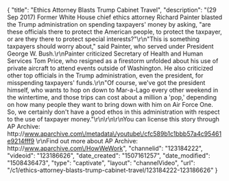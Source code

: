 {
    "title": "Ethics Attorney Blasts Trump Cabinet Travel",
    "description": "(29 Sep 2017) Former White House chief ethics attorney Richard Painter blasted the Trump administration on spending taxpayers' money by asking, \"are these officials there to protect the American people, to protect the taxpayer, or are they there to protect special interests?\"\r\n\"This is something taxpayers should worry about,\" said Painter, who served under President George W. Bush.\r\nPainter criticized Secretary of Health and Human Services Tom Price, who resigned as a firestorm unfolded about his use of private aircraft to attend events outside of Washington. He also criticized other top officials in the Trump administration, even the president, for misspending taxpayers' funds.\r\n\"Of course, we've got the president himself, who wants to hop on down to Mar-a-Lago every other weekend in the wintertime, and those trips can cost about a million a 'pop,' depending on how many people they want to bring down with him on Air Force One. So, we certainly don't have a good ethos in this administration with respect to the use of taxpayer money.\"\r\n\r\n\r\nYou can license this story through AP Archive: http:\/\/www.aparchive.com\/metadata\/youtube\/cfc589b1c1bbb57a4c95461e9214fff9 \r\nFind out more about AP Archive: http:\/\/www.aparchive.com\/HowWeWork",
    "channelid": "123184222",
    "videoid": "123186626",
    "date_created": "1507161257",
    "date_modified": "1508436473",
    "type": "captivate",
    "layout": "channelVideo",
    "url": "\/c1\/ethics-attorney-blasts-trump-cabinet-travel\/123184222-123186626"
}